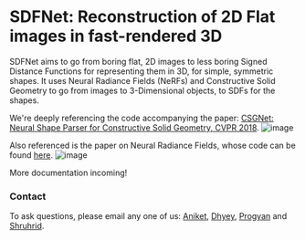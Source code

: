 # SDFNet: Reconstruction of 2D Flat images in fast-rendered 3D

SDFNet aims to go from boring flat, 2D images to less boring Signed Distance Functions for representing them in 3D, for simple, symmetric shapes. It uses Neural Radiance Fields (NeRFs) and Constructive Solid Geometry to go from images to 3-Dimensional objects, to SDFs for the shapes.

We're deeply referencing the code accompanying the paper: [CSGNet: Neural Shape Parser for Constructive Solid Geometry, CVPR 2018](https://arxiv.org/abs/1712.08290).
![image](https://user-images.githubusercontent.com/76529011/185733743-f42ee452-a474-4715-98d9-997ab696dd8d.png)

Also referenced is the paper on Neural Radiance Fields, whose code can be found [here](https://github.com/bmild/nerf).
![image](https://user-images.githubusercontent.com/76529011/185733836-8c5a49f6-ae78-41e8-9c7e-0e6c92a83a8c.png)



More documentation incoming!

### Contact

To ask questions, please email any one of us: [Aniket](mailto:aniket.r@iitgn.ac.in), [Dhyey](mailto:dhyey.thummar@iitgn.ac.in), [Progyan](mailto:progyan.das@iitgn.ac.in) and [Shruhrid](mailto:shruhrid.banthia@iitgn.ac.in).
